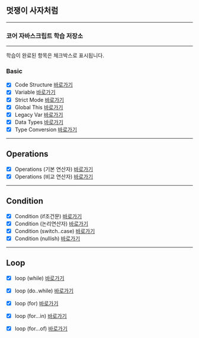 ## 멋쟁이 사자처럼

---

### 코어 자바스크립트 학습 저장소

---

학습이 완료된 항목은 체크박스로 표시됩니다.

### Basic

- [x] Code Structure [바로가기](https://github.com/heydoopal/core-js/blob/01.core/client/chapter/core/01.codeStructure.js)
- [x] Variable [바로가기](https://github.com/heydoopal/core-js/blob/01.core/client/chapter/core/02.variables.js)
- [x] Strict Mode [바로가기](https://github.com/heydoopal/core-js/blob/01.core/client/chapter/core/03.strictMode.js)
- [x] Global This [바로가기](https://github.com/heydoopal/core-js/blob/01.core/client/chapter/core/04.globalThis.js)
- [x] Legacy Var [바로가기](https://github.com/heydoopal/core-js/blob/01.core/client/chapter/core/05.legacyVar.js)
- [x] Data Types [바로가기](https://github.com/heydoopal/core-js/blob/01.core/client/chapter/core/06.dataTypes.js)
- [x] Type Conversion [바로가기](https://github.com/heydoopal/core-js/blob/01.core/client/chapter/core/07.typeConversion.js)

---

## Operations

- [x] Operations (기본 연산자) [바로가기](https://github.com/heydoopal/core-js/blob/01.core/client/chapter/core/08-1.operation.js)
- [x] Operations (비교 연산자) [바로가기](https://github.com/heydoopal/core-js/blob/01.core/client/chapter/core/08-2.operation.js)

---

## Condition

- [x] Condition (if조건문) [바로가기](https://github.com/heydoopal/core-js/blob/01.core/client/chapter/core/09-1.conditions.js)
- [x] Condition (논리연산자) [바로가기](https://github.com/heydoopal/core-js/blob/01.core/client/chapter/core/09-2.conditions.js)
- [x] Condition (switch..case) [바로가기](https://github.com/heydoopal/core-js/blob/01.core/client/chapter/core/09-3.conditions.js)
- [x] Condition (nullish) [바로가기](https://github.com/heydoopal/core-js/blob/01.core/client/chapter/core/09-4.conditions.js)

---

## Loop

- [x] loop (while) [바로가기](https://github.com/heydoopal/core-js/blob/01.core/client/chapter/core/10-1.loop.js)
- [x] loop (do..while) [바로가기](https://github.com/heydoopal/core-js/blob/01.core/client/chapter/core/10-2.loop.js)
- [x] loop (for) [바로가기](https://github.com/heydoopal/core-js/blob/01.core/client/chapter/core/10-3.loop.js)
- [x] loop (for...in) [바로가기](https://github.com/heydoopal/core-js/blob/01.core/client/chapter/core/10-4.loop.js)
- [x] loop (for...of) [바로가기](https://github.com/heydoopal/core-js/blob/01.core/client/chapter/core/10-5.loop.js)
 